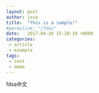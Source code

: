 ```yaml
---
layout: post
author: jxva
title:  "This is a sample!"
#permalink: "/fdas"
date:   2017-04-26 15:28:19 +0800
categories: 
 - article 
 - example
tags: 
 - test 
 - demo
---
```

fdsa中文